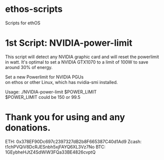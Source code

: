# ethos-scripts
Scripts for ethOS

# 1st Script: NVIDIA-power-limit

This script will detect any NVIDIA graphic card and will reset the powerlimit in watt.
It's optimal to set a NVIDIA GTX1070 to a limit of 100W to save around 30% of energy.

 Set a new Powerlimit for NVIDIA PGUs                     
 on ethos or other Linux, which has nvidia-smi installed. 

 Usage: ./NVIDIA-power-limit $POWER_LIMIT                 
 $POWER_LIMIT could be 150 or 99.5                        



# Thank you for using and any donations.

ETH: 0x378EF90Dc697c2397327dB2b8F665387C40d1Ad9
Zcash: t1chPVQiV8DcRJESnbh5xjFAYQ6XL3Vz7No
BTC: 1GEybheHJtZ4SdWiW3FQa33BE4826cvptQ



